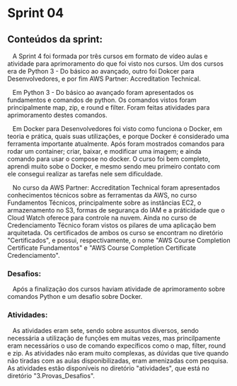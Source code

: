 # Sprint 04
## Conteúdos da sprint: 
&nbsp;&nbsp;&nbsp;A Sprint 4 foi formada por três cursos em formato de vídeo aulas e atividade para aprimoramento do que foi visto nos cursos. Um  dos cursos era de Python 3 - Do básico ao avançado, outro foi Dokcer para Desenvolvedores, e por fim AWS Partner: Accreditation Technical.<p>
&nbsp;&nbsp;&nbsp;Em Python 3 - Do básico ao avançado foram apresentados os fundamentos e comandos de python. Os comandos vistos foram principalmente map, zip, e round e filter. Foram feitas atividades para aprimoramento destes comandos.
<p>
&nbsp;&nbsp;&nbsp;Em Docker para Desenvolvedores foi visto como funciona o Docker, em teoria e prática, quais suas utilizações, e porque Docker é considerado uma ferramenta importante atualmente. Após foram mostrados comandos para rodar um container; criar, baixar, e modificar uma imagem; e ainda comando para usar o compose no docker. O curso foi bem completo, aprendi muito sobe o Docker, e mesmo sendo meu primeiro contato com ele consegui realizar as tarefas nele sem dificuldade.
<p>
&nbsp;&nbsp;&nbsp;No curso da AWS Partner: Accreditation Technical foram apresentados conhecimentos técnicos sobre as ferramentas da AWS, no curso Fundamentos Técnicos, principalmente sobre as instâncias EC2, o armazenamento no S3, formas de segurança do IAM e a práticidade que o Cloud Watch oferece para controle na nuvem. Ainda no curso de Credenciamento Técnico foram vistos os pilares de uma aplicação bem arquitetada. Os certificados de ambos os curso se encontram no diretório "Certificados", e possui, respectivamente, o nome "AWS Course Completion Certificate Fundamentos" e "AWS Course Completion Certificate Credenciamento".

### Desafios: 
&nbsp;&nbsp;&nbsp;Após a finalização dos cursos haviam atividade de aprimoramento sobre comandos Python e um desafio sobre Docker.

### Atividades:
&nbsp;&nbsp;&nbsp;As atividades eram sete, sendo sobre assuntos diversos, sendo necessária a utilização de funções em muitas vezes, mas princilpamente eram necessários o uso de comando expecíficos como o map, filter, round e zip. As atividades não eram muito complexas, as dúvidas que tive quando não tiradas com as aulas disponibilizadas, eram amenizadas com pesquisa. As atividades estão disponíveis no diretório "atividades", que está no diretório "3.Provas_Desafios".

